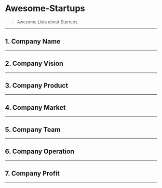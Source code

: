 # Awesome-Startups

> Awesome Lists about Startups.

---

## 1. Company Name

---

## 2. Company Vision

---

## 3. Company Product

---

## 4. Company Market

---

## 5. Company Team

---

## 6. Company Operation

---

## 7. Company Profit

---

